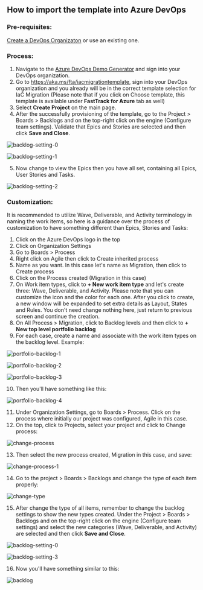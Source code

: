 ## How to import the template into Azure DevOps

### Pre-requisites:

[Create a DevOps Organizaton](https://docs.microsoft.com/en-us/azure/devops/organizations/accounts/create-organization?view=azure-devops#create-an-organization) or use an existing one. 

### Process:

1. Navigate to the [Azure DevOps Demo Generator](https://azuredevopsdemogenerator.azurewebsites.net/Account/Verify) and sign into your DevOps organization.
2. Go to https://aka.ms/fta/iacmigrationtemplate, sign into your DevOps organization and you already will be in the correct template selection for IaC Migration (Please note that if you click on Choose template, this template is available under **FastTrack for Azure** tab as well)
3. Select **Create Project** on the main page. 
4. After the successfully provisioning of the template, go to the Project > Boards > Backlogs and on the top-right click on the engine (Configure team settings). Validate that Epics and Stories are selected and then click **Save and Close**. 

![backlog-setting-0](/png/backlog-setting-0.png)


![backlog-setting-1](/png/backlog-setting-1.png)

5. Now change to view the Epics then you have all set, containing all Epics, User Stories and Tasks.

![backlog-setting-2](/png/backlog-setting-2.png)

### Customization:

It is recommended to utilize Wave, Deliverable, and Activity terminology in naming the work items, so here is a guidance over the process of customization to have something different than Epics, Stories and Tasks:

1. Click on the Azure DevOps logo in the top 
2. Click on Organization Settings
3. Go to Boards > Process
4. Right click on Agile then click to Create inherited process
5. Name as you want. In this case let's name as Migration, then click to Create process
6. Click on the Process created (Migration in this case)
7. On Work item types, click to **+ New work item type** and let's create three: Wave, Deliverable, and Activity.  Please note that you can customize the icon and the color for each one. After you click to create, a new window will be expanded to set extra details as Layout, States and Rules. You don't need change nothing here, just return to previous screen and continue the creation.
8. On All Process > Migration, click to Backlog levels and then click to **+ New top level portfolio backlog**
9. For each case, create a name and associate with the work item types on the backlog level. Example:

![portfolio-backlog-1](/png/portfolio-backlog-1.png)

![portfolio-backlog-2](/png/portfolio-backlog-2.png)

![portfolio-backlog-3](/png/portfolio-backlog-3.png)

10. Then you'll have something like this:

![portfolio-backlog-4](/png/portfolio-backlog-4.png)

11. Under Organization Settings, go to Boards > Process. Click on the process where initially our project was configured, Agile in this case.
12. On the top, click to Projects, select your project and click to Change process:

![change-process](/png/change-process.png)

13. Then select the new process created, Migration in this case, and save:

![change-process-1](/png/change-process-1.png)

14. Go to the project > Boards > Backlogs and change the type of each item properly:

![change-type](/png/change-type.png)

15. After change the type of all items, remember to change the backlog settings to show the new types created. Under the Project > Boards > Backlogs and on the top-right click on the engine (Configure team settings) and select the new categories (Wave, Deliverable, and Activity) are selected and then click **Save and Close**.

![backlog-setting-0](/png/backlog-setting-0.png)

![backlog-setting-3](/png/backlog-setting-3.png)

16. Now you'll have something similar to this:

![backlog](/png/backlog.png)

